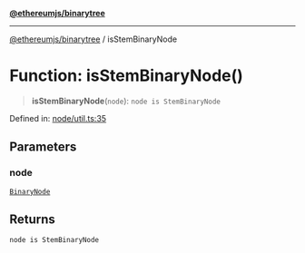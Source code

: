 [**@ethereumjs/binarytree**](../README.md)

***

[@ethereumjs/binarytree](../README.md) / isStemBinaryNode

# Function: isStemBinaryNode()

> **isStemBinaryNode**(`node`): `node is StemBinaryNode`

Defined in: [node/util.ts:35](https://github.com/Dargon789/ethereumjs-monorepo/blob/master/packages/binarytree/src/node/util.ts#L35)

## Parameters

### node

[`BinaryNode`](../type-aliases/BinaryNode.md)

## Returns

`node is StemBinaryNode`
